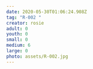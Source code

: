 ```yaml
---
date: 2020-05-30T01:06:24.908Z
tag: "R-002 "
creator: rosie
adult: 0
youth: 0
small: 0
medium: 6
large: 0
photo: assets/R-002.jpg
---
```

